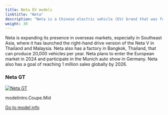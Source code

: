 ```yaml
---
title: Neta EV models
linktitle: "Neta"
description: "Neta is a Chinese electric vehicle (EV) brand that was founded in 2014 by Hozon Auto, a company based in Zhejiang province. Neta produces affordable and smart EVs that target the lower end of the market, such as the Neta N01, Neta U, Neta V, and Neta S models. Neta also has a sports car model, the Neta GT, that aims to create a higher-end image for the brand.        "
weight: 30
---
```

<!-- markdownlint-disable MD033 -->
<!-- markdownlint-disable MD010 -->
Neta is expanding its presence in overseas markets, especially in Southeast Asia, where it has launched the right-hand drive version of the Neta V in Thailand and Malaysia. Neta also has a factory in Bangkok, Thailand, that can produce 20,000 vehicles per year. Neta plans to enter the European market in 2024 and participate in the Munich auto show in Germany. Neta also has a goal of reaching 1 million sales globally by 2026.

<div class="container p-3 mb-4 bg-body-tertiary rounded border">
<h3> Neta GT</h3>
	<div class="row">
		<div class="col col-12 col-md-6">
			<a href="gt"><img src="https://media.evkx.net/multimedia/models/neta/gt/gt_580_awd/main_1_st.jpg" class="img-fluid" alt="Neta GT" ></a>
		</div>
		<div class="col col-12 col-md-6">
<p>
modelintro.Coupe.Mid
</p>
	<a href="gt/" class="btn btn-outline-primary" role="button">Go to model info</a>
		</div>
	</div>
</div>
